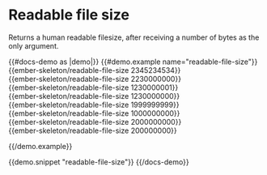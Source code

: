 # Readable file size

Returns a human readable filesize, after receiving a number of bytes as the only argument.

{{#docs-demo as |demo|}}
  {{#demo.example name="readable-file-size"}}
    {{ember-skeleton/readable-file-size 2345234534}}<br>
    {{ember-skeleton/readable-file-size 2230000000}}<br>
    {{ember-skeleton/readable-file-size 1230000001}}<br>
    {{ember-skeleton/readable-file-size 1230000000}}<br>
    {{ember-skeleton/readable-file-size 1999999999}}<br>
    {{ember-skeleton/readable-file-size 1000000000}}<br>
    {{ember-skeleton/readable-file-size 2000000000}}<br>
    {{ember-skeleton/readable-file-size 200000000}}<br>

  {{/demo.example}}

  {{demo.snippet "readable-file-size"}}
{{/docs-demo}}
